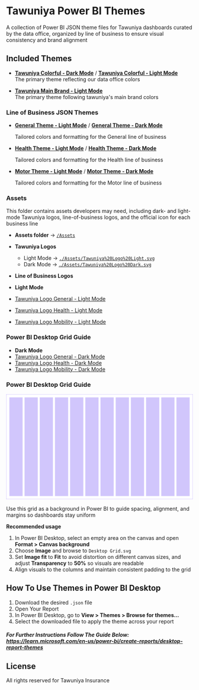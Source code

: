 # Tawuniya Power BI Themes

A collection of Power BI JSON theme files for Tawuniya dashboards curated by the data office, organized by line of business to ensure visual consistency and brand alignment

## Included Themes

- **[Tawuniya Colorful - Dark Mode](./Tawuniya%20Colorful%20-%20Dark%20Mode.json)** / **[Tawuniya Colorful - Light Mode](./Tawuniya%20Colorful%20-%20Light%20Mode.json)**  
  The primary theme reflecting our data office colors

- **[Tawuniya Main Brand - Light Mode](./Tawuniya%20Main%20Brand%20-%20Light%20Mode.json)**  
  The primary theme following tawuniya's main brand colors

### Line of Business JSON Themes

- **[General Theme - Light Mode](./Line%20Of%20Business%20JSON%20Themes/General%20Theme%20-%20Light%20Mode.json)** / **[General Theme - Dark Mode](./Line%20Of%20Business%20JSON%20Themes/General%20Theme%20-%20Dark%20Mode.json)**

  Tailored colors and formatting for the General line of business

- **[Health Theme - Light Mode](./Line%20Of%20Business%20JSON%20Themes/Health%20Theme%20-%20Light%20Mode.json)** / **[Health Theme - Dark Mode](./Line%20Of%20Business%20JSON%20Themes/Health%20Theme%20-%20Dark%20Mode.json)**

  Tailored colors and formatting for the Health line of business

- **[Motor Theme - Light Mode](./Line%20Of%20Business%20JSON%20Themes/Motor%20Theme%20-%20Light%20Mode.json)** / **[Motor Theme - Dark Mode](./Line%20Of%20Business%20JSON%20Themes/Motor%20Theme%20-%20Dark%20Mode.json)**

  Tailored colors and formatting for the Motor line of business

### Assets

This folder contains assets developers may need, including dark- and light-mode Tawuniya logos, line-of-business logos, and the official icon for each business line

- **Assets folder** → [`/Assets`](./Assets)

- **Tawuniya Logos**

  - Light Mode → [`./Assets/Tawuniya%20Logo%20Light.svg`](./Assets/Tawuniya%20Logo%20Light.svg)
  - Dark Mode → [`./Assets/Tawuniya%20Logo%20Dark.svg`](./Assets/Tawuniya%20Logo%20Dark.svg)

- **Line of Business Logos**
- **Light Mode**
- [Tawuniya Logo General - Light Mode](./Assets/LOB%20Logos/Light%20Mode/Tawuniya%20Logo%20General%20-%20Light%20Mode.png)
- [Tawuniya Logo Health - Light Mode](./Assets/LOB%20Logos/Light%20Mode/Tawuniya%20Logo%20Health%20-%20Light%20Mode.png)
- [Tawuniya Logo Mobility - Light Mode](./Assets/LOB%20Logos/Light%20Mode/Tawuniya%20Logo%20Mobility%20-%20Light%20Mode.png)

### Power BI Desktop Grid Guide

- **Dark Mode**
- [Tawuniya Logo General - Dark Mode](./Assets/LOB%20Logos/Dark%20Mode/Tawuniya%20Logo%20General%20-%20Dark%20Mode.png)
- [Tawuniya Logo Health - Dark Mode](./Assets/LOB%20Logos/Dark%20Mode/Tawuniya%20Logo%20Health%20-%20Dark%20Mode.png)
- [Tawuniya Logo Mobility - Dark Mode](./Assets/LOB%20Logos/Dark%20Mode/Tawuniya%20Logo%20Mobility%20-%20Dark%20Mode.png)

### Power BI Desktop Grid Guide

![Power BI Desktop Grid](./Assets/Desktop%20Grid.svg)

Use this grid as a background in Power BI to guide spacing, alignment, and margins so dashboards stay uniform

**Recommended usage**

1. In Power BI Desktop, select an empty area on the canvas and open **Format > Canvas background**
2. Choose **Image** and browse to `Desktop Grid.svg`
3. Set **Image fit** to **Fit** to avoid distortion on different canvas sizes, and adjust **Transparency** to **50%** so visuals are readable
4. Align visuals to the columns and maintain consistent padding to the grid

## How To Use Themes in Power BI Desktop

1. Download the desired `.json` file
2. Open Your Report
3. In Power BI Desktop, go to **View > Themes > Browse for themes...**
4. Select the downloaded file to apply the theme across your report

##### For Further Instructions Follow The Guide Below: https://learn.microsoft.com/en-us/power-bi/create-reports/desktop-report-themes

## License

All rights reserved for Tawuniya Insurance
